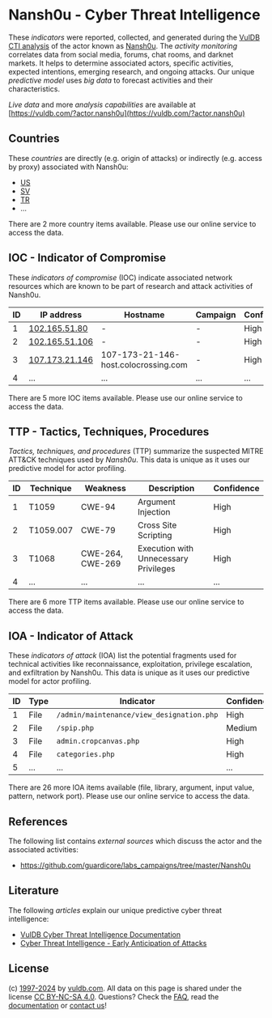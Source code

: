 # Nansh0u - Cyber Threat Intelligence

These _indicators_ were reported, collected, and generated during the [VulDB CTI analysis](https://vuldb.com/?kb.cti) of the actor known as [Nansh0u](https://vuldb.com/?actor.nansh0u). The _activity monitoring_ correlates data from social media, forums, chat rooms, and darknet markets. It helps to determine associated actors, specific activities, expected intentions, emerging research, and ongoing attacks. Our unique _predictive model_ uses _big data_ to forecast activities and their characteristics.

_Live data_ and more _analysis capabilities_ are available at [https://vuldb.com/?actor.nansh0u](https://vuldb.com/?actor.nansh0u)

## Countries

These _countries_ are directly (e.g. origin of attacks) or indirectly (e.g. access by proxy) associated with Nansh0u:

* [US](https://vuldb.com/?country.us)
* [SV](https://vuldb.com/?country.sv)
* [TR](https://vuldb.com/?country.tr)
* ...

There are 2 more country items available. Please use our online service to access the data.

## IOC - Indicator of Compromise

These _indicators of compromise_ (IOC) indicate associated network resources which are known to be part of research and attack activities of Nansh0u.

ID | IP address | Hostname | Campaign | Confidence
-- | ---------- | -------- | -------- | ----------
1 | [102.165.51.80](https://vuldb.com/?ip.102.165.51.80) | - | - | High
2 | [102.165.51.106](https://vuldb.com/?ip.102.165.51.106) | - | - | High
3 | [107.173.21.146](https://vuldb.com/?ip.107.173.21.146) | 107-173-21-146-host.colocrossing.com | - | High
4 | ... | ... | ... | ...

There are 5 more IOC items available. Please use our online service to access the data.

## TTP - Tactics, Techniques, Procedures

_Tactics, techniques, and procedures_ (TTP) summarize the suspected MITRE ATT&CK techniques used by _Nansh0u_. This data is unique as it uses our predictive model for actor profiling.

ID | Technique | Weakness | Description | Confidence
-- | --------- | -------- | ----------- | ----------
1 | T1059 | CWE-94 | Argument Injection | High
2 | T1059.007 | CWE-79 | Cross Site Scripting | High
3 | T1068 | CWE-264, CWE-269 | Execution with Unnecessary Privileges | High
4 | ... | ... | ... | ...

There are 6 more TTP items available. Please use our online service to access the data.

## IOA - Indicator of Attack

These _indicators of attack_ (IOA) list the potential fragments used for technical activities like reconnaissance, exploitation, privilege escalation, and exfiltration by Nansh0u. This data is unique as it uses our predictive model for actor profiling.

ID | Type | Indicator | Confidence
-- | ---- | --------- | ----------
1 | File | `/admin/maintenance/view_designation.php` | High
2 | File | `/spip.php` | Medium
3 | File | `admin.cropcanvas.php` | High
4 | File | `categories.php` | High
5 | ... | ... | ...

There are 26 more IOA items available (file, library, argument, input value, pattern, network port). Please use our online service to access the data.

## References

The following list contains _external sources_ which discuss the actor and the associated activities:

* https://github.com/guardicore/labs_campaigns/tree/master/Nansh0u

## Literature

The following _articles_ explain our unique predictive cyber threat intelligence:

* [VulDB Cyber Threat Intelligence Documentation](https://vuldb.com/?kb.cti)
* [Cyber Threat Intelligence - Early Anticipation of Attacks](https://www.scip.ch/en/?labs.20201022)

## License

(c) [1997-2024](https://vuldb.com/?kb.changelog) by [vuldb.com](https://vuldb.com/?kb.about). All data on this page is shared under the license [CC BY-NC-SA 4.0](https://creativecommons.org/licenses/by-nc-sa/4.0/). Questions? Check the [FAQ](https://vuldb.com/?kb.faq), read the [documentation](https://vuldb.com/?kb) or [contact us](https://vuldb.com/?contact)!
